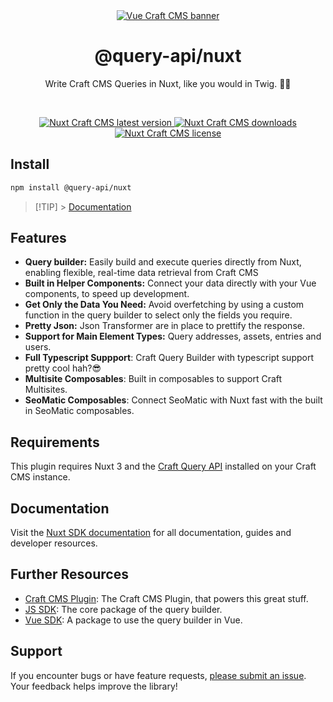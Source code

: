 <div align="center">
	<a href="https://www.npmjs.com/package/@query-api/nuxt"  align="center">
		<img src="https://online-images-sr.netlify.app/assets/nuxt-craft.png"  alt="Vue Craft CMS banner">
	</a>
	<h1 align="center">@query-api/nuxt</h1>
  <p align="center">
    Write Craft CMS Queries in Nuxt, like you would in Twig. 🚀🚀
  </p>
  <br />
</div>

<p align="center">
  <a href="https://www.npmjs.com/package/@query-api/nuxt">
    <img src="https://img.shields.io/npm/v/%40query-api%2Fnuxt?color=blue" alt="Nuxt Craft CMS latest version" />
  </a>
  <a href="https://www.npmjs.com/package/@query-api/nuxt" rel="nofollow">
    <img src="https://img.shields.io/npm/d18m/%40query-api%2Fnuxt?color=blue" alt="Nuxt Craft CMS downloads">
  </a>
  <a href="https://www.npmjs.com/package/@query-api/nuxt" rel="nofollow">
    <img src="https://img.shields.io/npm/l/%40query-api%2Fnuxt?color=blue" alt="Nuxt Craft CMS license">
  </a>
</p>

## Install

```bash
npm install @query-api/nuxt
```

> [!TIP] > [Documentation](https://samuelreichor/libraries/nuxt-craftcms)

## Features

- **Query builder:** Easily build and execute queries directly from Nuxt, enabling flexible,
  real-time data retrieval from Craft CMS
- **Built in Helper Components:** Connect your data directly with your Vue components, to speed up
  development.
- **Get Only the Data You Need:** Avoid overfetching by using a custom function in the query builder
  to select only the fields you require.
- **Pretty Json:** Json Transformer are in place to prettify the response.
- **Support for Main Element Types:** Query addresses, assets, entries and users.
- **Full Typescript Suppport**: Craft Query Builder with typescript support pretty cool hah?😎
- **Multisite Composables**: Built in composables to support Craft Multisites.
- **SeoMatic Composables**: Connect SeoMatic with Nuxt fast with the built in SeoMatic composables.

## Requirements

This plugin requires Nuxt 3 and the
[Craft Query API](https://github.com/samuelreichor/craft-query-api) installed on your Craft CMS
instance.

## Documentation

Visit the [Nuxt SDK documentation](https://samuelreichor.at/libraries/nuxt-craftcms) for all
documentation, guides and developer resources.

## Further Resources

- [Craft CMS Plugin](https://samuelreichor.at/libraries/craft-query-api): The Craft CMS Plugin, that
  powers this great stuff.
- [JS SDK](https://samuelreichor.at/libraries/js-craftcms-api): The core package of the query
  builder.
- [Vue SDK](https://samuelreichor.at/libraries/vue-craftcms): A package to use the query builder in
  Vue.

## Support

If you encounter bugs or have feature requests, [please submit an issue](/../../issues/new). Your
feedback helps improve the library!
